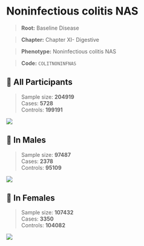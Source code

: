 # Noninfectious colitis NAS

> **Root:** Baseline Disease  

> **Chapter:** Chapter XI- Digestive  

> **Phenotype:** Noninfectious colitis NAS  

> **Code:** `COLITNONINFNAS`

## 🧪 All Participants  
> Sample size: **204919**  
> Cases: **5728**  
> Controls: **199191**
<img src="/Disease/Figures/ALL/Incidence/COLITNONINFNAS.png"/>
<CsvTable src="/Disease/Data/ALL/Incidence/COX_COLITNONINFNAS.csv" label="🔍 View full results" />

## 👨 In Males  
> Sample size: **97487**  
> Cases: **2378**  
> Controls: **95109**
<img src="/Disease/Figures/Male/Incidence/COLITNONINFNAS.png"/>
<CsvTable src="/Disease/Data/Male/Incidence/COX_COLITNONINFNAS.csv" label="🔍 View full results" />

## 👩 In Females  
> Sample size: **107432**  
> Cases: **3350**  
> Controls: **104082**
<img src="/Disease/Figures/Female/Incidence/COLITNONINFNAS.png"/>
<CsvTable src="/Disease/Data/Female/Incidence/COX_COLITNONINFNAS.csv" label="🔍 View full results" />
